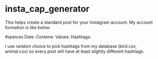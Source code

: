# insta_cap_generator
This helps create a standard post for your instagram account.
My account formation is like below


#speices
Date:
Contene:
Values:
Hashtags:

I use random choice to pick hashtags from my database (bird.csv, animal.csv)
so every post will have at least slightly different hashtags. 
